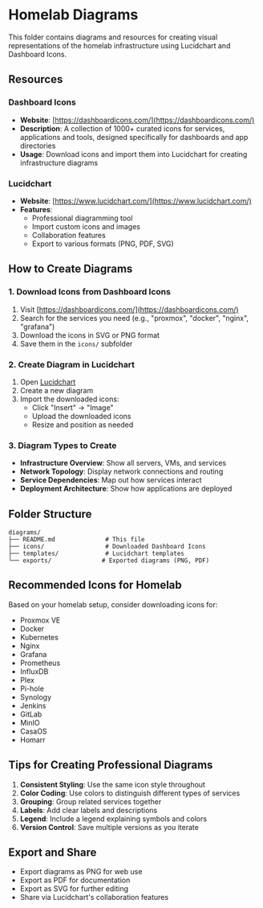 # Homelab Diagrams

This folder contains diagrams and resources for creating visual representations of the homelab infrastructure using Lucidchart and Dashboard Icons.

## Resources

### Dashboard Icons
- **Website**: [https://dashboardicons.com/](https://dashboardicons.com/)
- **Description**: A collection of 1000+ curated icons for services, applications and tools, designed specifically for dashboards and app directories
- **Usage**: Download icons and import them into Lucidchart for creating infrastructure diagrams

### Lucidchart
- **Website**: [https://www.lucidchart.com/](https://www.lucidchart.com/)
- **Features**: 
  - Professional diagramming tool
  - Import custom icons and images
  - Collaboration features
  - Export to various formats (PNG, PDF, SVG)

## How to Create Diagrams

### 1. Download Icons from Dashboard Icons
1. Visit [https://dashboardicons.com/](https://dashboardicons.com/)
2. Search for the services you need (e.g., "proxmox", "docker", "nginx", "grafana")
3. Download the icons in SVG or PNG format
4. Save them in the `icons/` subfolder

### 2. Create Diagram in Lucidchart
1. Open [Lucidchart](https://www.lucidchart.com/)
2. Create a new diagram
3. Import the downloaded icons:
   - Click "Insert" → "Image"
   - Upload the downloaded icons
   - Resize and position as needed

### 3. Diagram Types to Create
- **Infrastructure Overview**: Show all servers, VMs, and services
- **Network Topology**: Display network connections and routing
- **Service Dependencies**: Map out how services interact
- **Deployment Architecture**: Show how applications are deployed

## Folder Structure
```
diagrams/
├── README.md              # This file
├── icons/                 # Downloaded Dashboard Icons
├── templates/             # Lucidchart templates
└── exports/              # Exported diagrams (PNG, PDF)
```

## Recommended Icons for Homelab
Based on your homelab setup, consider downloading icons for:
- Proxmox VE
- Docker
- Kubernetes
- Nginx
- Grafana
- Prometheus
- InfluxDB
- Plex
- Pi-hole
- Synology
- Jenkins
- GitLab
- MinIO
- CasaOS
- Homarr

## Tips for Creating Professional Diagrams
1. **Consistent Styling**: Use the same icon style throughout
2. **Color Coding**: Use colors to distinguish different types of services
3. **Grouping**: Group related services together
4. **Labels**: Add clear labels and descriptions
5. **Legend**: Include a legend explaining symbols and colors
6. **Version Control**: Save multiple versions as you iterate

## Export and Share
- Export diagrams as PNG for web use
- Export as PDF for documentation
- Export as SVG for further editing
- Share via Lucidchart's collaboration features 